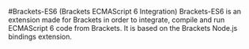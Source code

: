 #Brackets-ES6 (Brackets ECMAScript 6 Integration)
Brackets-ES6 is an extension made for Brackets in order to integrate, compile and run ECMAScript 6 code from Brackets. It is based on the Brackets Node.js bindings extension.

